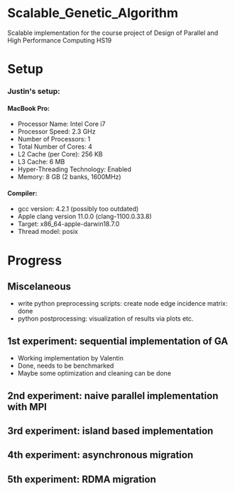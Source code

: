 # Scalable_Genetic_Algorithm
 Scalable implementation for the course project of Design of Parallel and High Performance Computing HS19
 
 # Setup
 
 ### Justin's setup:
 #### MacBook Pro:
* Processor Name:    Intel Core i7
* Processor Speed:    2.3 GHz
* Number of Processors:    1
* Total Number of Cores:    4
* L2 Cache (per Core):    256 KB
* L3 Cache:    6 MB
* Hyper-Threading Technology:    Enabled
* Memory:    8 GB (2 banks, 1600MHz)
#### Compiler:
* gcc version: 4.2.1 (possibly too outdated)
* Apple clang version 11.0.0 (clang-1100.0.33.8)
* Target: x86_64-apple-darwin18.7.0
* Thread model: posix
 
 # Progress
 
 ## Miscelaneous
 
 * write python preprocessing scripts: create node edge incidence matrix: done
 * python postprocessing: visualization of results via plots etc.
 
 ## 1st experiment: sequential implementation of GA
 
 * Working implementation by Valentin
 * Done, needs to be benchmarked
 * Maybe some optimization and cleaning can be done
 
 ## 2nd experiment: naive parallel implementation with MPI
 
 ## 3rd experiment: island based implementation
 
 ## 4th experiment: asynchronous migration
 
 ## 5th experiment: RDMA migration
